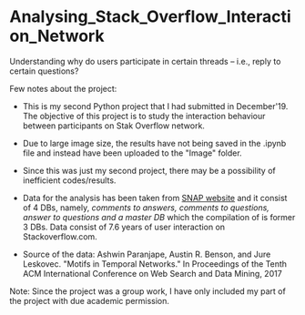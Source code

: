 # Analysing_Stack_Overflow_Interaction_Network
Understanding why do users participate in certain threads – i.e., reply to certain questions?

Few notes about the project:
- This is my second Python project that I had submitted in December'19. The objective of this project is to study the interaction behaviour between participants on Stak Overflow network. 
- Due to large image size, the results have not being saved in the .ipynb file and instead have been uploaded to the "Image" folder.

- Since this was just my second project, there may be a possibility of inefficient codes/results.

- Data for the analysis has been taken from [SNAP website](http://snap.stanford.edu/data/sx-stackoverflow.html) and it consist of 4 DBs, namely, *comments to answers, comments to questions, answer to questions and a master DB* which the compilation of is former 3 DBs. Data consist of 7.6 years of user interaction on Stackoverflow.com.

- Source of the data: Ashwin Paranjape, Austin R. Benson, and Jure Leskovec. "Motifs in Temporal Networks." In Proceedings of the Tenth ACM International Conference on Web Search and Data Mining, 2017

Note: Since the project was a group work, I have only included my part of the project with due academic permission.
